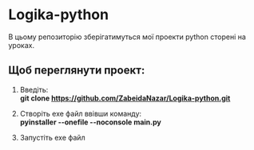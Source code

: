 # Logika-python


В цьому репозиторію зберігатимуться мої проекти python сторені на уроках.




## Щоб переглянути проект:

1. Введіть:  
**git clone https://github.com/ZabeidaNazar/Logika-python.git**

2. Створіть exe файл ввівши команду:  
**pyinstaller --onefile --noconsole main.py**

3. Запустіть exe файл